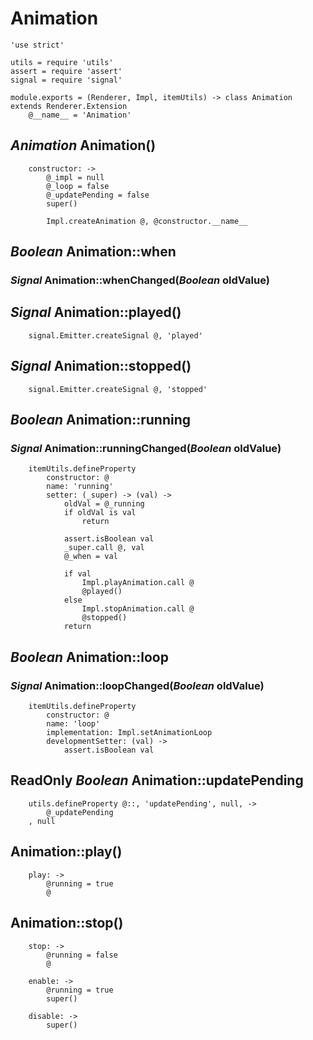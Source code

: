Animation
=========

	'use strict'

	utils = require 'utils'
	assert = require 'assert'
	signal = require 'signal'

	module.exports = (Renderer, Impl, itemUtils) -> class Animation extends Renderer.Extension
		@__name__ = 'Animation'

*Animation* Animation()
-----------------------

		constructor: ->
			@_impl = null
			@_loop = false
			@_updatePending = false
			super()

			Impl.createAnimation @, @constructor.__name__

*Boolean* Animation::when
-------------------------

### *Signal* Animation::whenChanged(*Boolean* oldValue)

*Signal* Animation::played()
----------------------------

		signal.Emitter.createSignal @, 'played'

*Signal* Animation::stopped()
-----------------------------

		signal.Emitter.createSignal @, 'stopped'

*Boolean* Animation::running
----------------------------

### *Signal* Animation::runningChanged(*Boolean* oldValue)

		itemUtils.defineProperty
			constructor: @
			name: 'running'
			setter: (_super) -> (val) ->
				oldVal = @_running
				if oldVal is val
					return

				assert.isBoolean val
				_super.call @, val
				@_when = val

				if val
					Impl.playAnimation.call @
					@played()
				else
					Impl.stopAnimation.call @
					@stopped()
				return

*Boolean* Animation::loop
-------------------------

### *Signal* Animation::loopChanged(*Boolean* oldValue)

		itemUtils.defineProperty
			constructor: @
			name: 'loop'
			implementation: Impl.setAnimationLoop
			developmentSetter: (val) ->
				assert.isBoolean val

ReadOnly *Boolean* Animation::updatePending
-------------------------------------------

		utils.defineProperty @::, 'updatePending', null, ->
			@_updatePending
		, null

Animation::play()
-----------------

		play: ->
			@running = true
			@

Animation::stop()
-----------------

		stop: ->
			@running = false
			@

		enable: ->
			@running = true
			super()

		disable: ->
			super()
